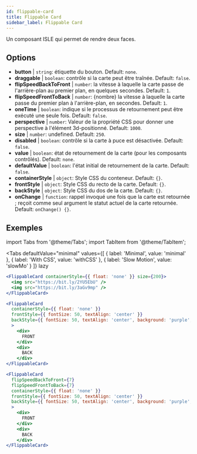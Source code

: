 ```yaml
---
id: flippable-card 
title: Flippable Card
sidebar_label: Flippable Card
---
```


Un composant ISLE qui permet de rendre deux faces.

## Options

* __button__ | `string`: étiquette du bouton. Default: `none`.
* __draggable__ | `boolean`: contrôle si la carte peut être traînée. Default: `false`.
* __flipSpeedBackToFront__ | `number`: la vitesse à laquelle la carte passe de l'arrière-plan au premier plan, en quelques secondes. Default: `1`.
* __flipSpeedFrontToBack__ | `number`: {nombre} la vitesse à laquelle la carte passe du premier plan à l'arrière-plan, en secondes. Default: `1`.
* __oneTime__ | `boolean`: indique si le processus de retournement peut être exécuté une seule fois. Default: `false`.
* __perspective__ | `number`: Valeur de la propriété CSS pour donner une perspective à l'élément 3d-positionné. Default: `1000`.
* __size__ | `number`: undefined. Default: `250`.
* __disabled__ | `boolean`: contrôle si la carte à puce est désactivée. Default: `false`.
* __value__ | `boolean`: état de retournement de la carte (pour les composants contrôlés). Default: `none`.
* __defaultValue__ | `boolean`: l'état initial de retournement de la carte. Default: `false`.
* __containerStyle__ | `object`: Style CSS du conteneur. Default: `{}`.
* __frontStyle__ | `object`: Style CSS du recto de la carte. Default: `{}`.
* __backStyle__ | `object`: Style CSS du dos de la carte. Default: `{}`.
* __onChange__ | `function`: rappel invoqué une fois que la carte est retournée ; reçoit comme seul argument le statut actuel de la carte retournée. Default: `onChange() {}`.


## Exemples

import Tabs from '@theme/Tabs';
import TabItem from '@theme/TabItem';

<Tabs
    defaultValue="minimal"
    values={[
        { label: 'Minimal', value: 'minimal' },
        { label: 'With CSS', value: 'withCSS' },
        { label: 'Slow Motion', value: 'slowMo' }
    ]}
    lazy
>

<TabItem value="minimal">

```jsx live
<FlippableCard containerStyle={{ float: 'none' }} size={200}>
  <img src="https://bit.ly/2YU5EbU" />
  <img src="https://bit.ly/3aGv9mp" />
</FlippableCard>
```

</TabItem>

<TabItem value="withCSS">

```jsx live
<FlippableCard 
  containerStyle={{ float: 'none' }} 
  frontStyle={{ fontSize: 50, textAlign: 'center' }} 
  backStyle={{ fontSize: 50, textAlign: 'center', background: 'purple', color: 'white' }} 
  >
    <div>
      FRONT
    </div>
    <div>
      BACK
    </div>
</FlippableCard>
```

</TabItem>

<TabItem value="slowMo">

```jsx live
<FlippableCard 
  flipSpeedBackToFront={7} 
  flipSpeedFrontToBack={7}   
  containerStyle={{ float: 'none' }} 
  frontStyle={{ fontSize: 50, textAlign: 'center' }} 
  backStyle={{ fontSize: 50, textAlign: 'center', background: 'purple', color: 'white' }} 
  >
    <div>
      FRONT
    </div>
    <div>
      BACK
    </div>
</FlippableCard>
```

</TabItem>

</Tabs>
